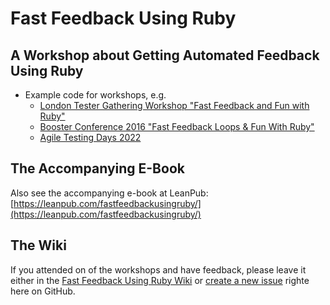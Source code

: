 # Fast Feedback Using Ruby

## A Workshop about Getting Automated Feedback Using Ruby

* Example code for workshops, e.g.
    * [London Tester Gathering Workshop "Fast Feedback and Fun with Ruby"](https://skillsmatter.com/conferences/6611-london-tester-gathering-workshops-2015#program)
    * [Booster Conference 2016 "Fast Feedback Loops & Fun With Ruby"](http://www.boosterconf.no/talks/674)
    * [Agile Testing Days 2022](https://agiletestingdays.com/2022/session/fast-feedback-using-ruby/)

## The Accompanying E-Book

Also see the accompanying e-book at LeanPub: [https://leanpub.com/fastfeedbackusingruby/](https://leanpub.com/fastfeedbackusingruby/)

## The Wiki

If you attended on of the workshops and have feedback, please leave it either in the [Fast Feedback Using Ruby Wiki](
https://github.com/s2k/fastfeedbackusingruby_workshop/wiki) or [create a new issue](https://github.com/s2k/fastfeedbackusingruby_workshop/issues) righte here on GitHub.

